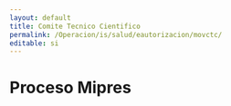 ```yaml
---
layout: default
title: Comite Tecnico Cientifico
permalink: /Operacion/is/salud/eautorizacion/movctc/
editable: si
---
```


# Proceso Mipres

